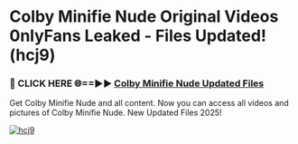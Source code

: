 # Colby Minifie Nude Original Videos 0nlyFans Leaked - Files Updated! (hcj9)

<h3>🔴 CLICK HERE 🌐==►► <a href="https://tinyurl.com/52m3yx9h" rel="nofollow">Colby Minifie Nude Updated Files</a></h3>

Get Colby Minifie Nude and all content. Now you can access all videos and pictures of Colby Minifie Nude. New Updated Files 2025!

[![hcj9](https://i.imgur.com/TnHtlc8.gif)](https://tinyurl.com/52m3yx9h)
